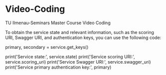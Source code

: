 # Video-Coding
TU Ilmenau-Seminars Master Course Video Coding

To obtain the service state and relevant information, such as the scoring URI, Swagger URI, and authentication keys, you can use the following code:

primary, secondary = service.get_keys()

print('Service state:', service.state)
print('Service scoring URI:', service.scoring_uri)
print('Service Swagger URI:', service.swagger_uri)
print('Service primary authentication key:', primary)

